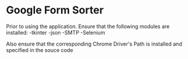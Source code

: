 # Google Form Sorter

Prior to using the application. Ensure that the following modules are installed:
-tkinter
-json
-SMTP
-Selenium

Also ensure that the corresponding Chrome Driver's Path is installed and specified in the souce code
